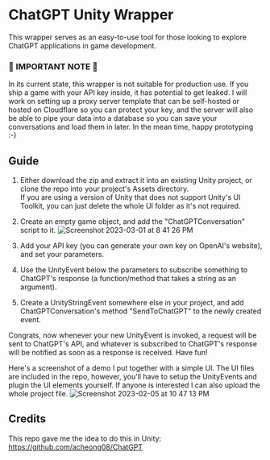 # ChatGPT Unity Wrapper
This wrapper serves as an easy-to-use tool for those looking to explore ChatGPT applications in game development.

### 🚨 IMPORTANT NOTE 🚨
In its current state, this wrapper is not suitable for production use. If you ship a game with your API key inside, it has potential to get leaked. I will work on setting up a proxy server template that can be self-hosted or hosted on Cloudflare so you can protect your key, and the server will also be able to pipe your data into a database so you can save your conversations and load them in later. In the mean time, happy prototyping :-)

## Guide
1. Either download the zip and extract it into an existing Unity project, or clone the repo into your project's Assets directory. <br>
  If you are using a version of Unity that does not support Unity's UI Toolkit, you can just delete the whole UI folder as it's not required.

2. Create an empty game object, and add the "ChatGPTConversation" script to it.
![Screenshot 2023-03-01 at 8 41 26 PM](https://user-images.githubusercontent.com/89364458/222325449-47a833a6-9f10-4583-a78d-69aef54b7e3d.png)

3. Add your API key (you can generate your own key on OpenAI's website), and set your parameters.

4. Use the UnityEvent below the parameters to subscribe something to ChatGPT's response (a function/method that takes a string as an argument).

5. Create a UnityStringEvent somewhere else in your project, and add ChatGPTConversation's method "SendToChatGPT" to the newly created event.

Congrats, now whenever your new UnityEvent is invoked, a request will be sent to ChatGPT's API, and whatever is subscribed to ChatGPT's response will be notified as soon as a response is received. Have fun!


Here's a screenshot of a demo I put together with a simple UI. The UI files are included in the repo, however, you'll have to setup the UnityEvents and plugin the UI elements yourself. If anyone is interested I can also upload the whole project file.
![Screenshot 2023-02-05 at 10 47 13 PM](https://user-images.githubusercontent.com/89364458/216893256-efe3d9e2-fb7d-4833-bae5-9dcb0e9d5717.png)


## Credits
This repo gave me the idea to do this in Unity: <br>
https://github.com/acheong08/ChatGPT
